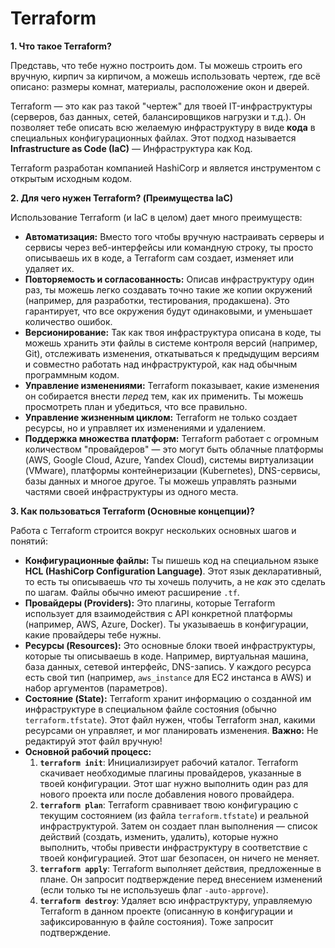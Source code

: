 # Terraform

**1. Что такое Terraform?**

Представь, что тебе нужно построить дом. Ты можешь строить его вручную, кирпич за кирпичом, а можешь использовать чертеж, где всё описано: размеры комнат, материалы, расположение окон и дверей.

Terraform — это как раз такой "чертеж" для твоей IT-инфраструктуры (серверов, баз данных, сетей, балансировщиков нагрузки и т.д.). Он позволяет тебе описать всю желаемую инфраструктуру в виде **кода** в специальных конфигурационных файлах. Этот подход называется **Infrastructure as Code (IaC)** — Инфраструктура как Код.

Terraform разработан компанией HashiCorp и является инструментом с открытым исходным кодом.

**2. Для чего нужен Terraform? (Преимущества IaC)**

Использование Terraform (и IaC в целом) дает много преимуществ:

* **Автоматизация:** Вместо того чтобы вручную настраивать серверы и сервисы через веб-интерфейсы или командную строку, ты просто описываешь их в коде, а Terraform сам создает, изменяет или удаляет их.
* **Повторяемость и согласованность:** Описав инфраструктуру один раз, ты можешь легко создавать точно такие же копии окружений (например, для разработки, тестирования, продакшена). Это гарантирует, что все окружения будут одинаковыми, и уменьшает количество ошибок.
* **Версионирование:** Так как твоя инфраструктура описана в коде, ты можешь хранить эти файлы в системе контроля версий (например, Git), отслеживать изменения, откатываться к предыдущим версиям и совместно работать над инфраструктурой, как над обычным программным кодом.
* **Управление изменениями:** Terraform показывает, какие изменения он собирается внести *перед* тем, как их применить. Ты можешь просмотреть план и убедиться, что все правильно.
* **Управление жизненным циклом:** Terraform не только создает ресурсы, но и управляет их изменениями и удалением.
* **Поддержка множества платформ:** Terraform работает с огромным количеством "провайдеров" — это могут быть облачные платформы (AWS, Google Cloud, Azure, Yandex Cloud), системы виртуализации (VMware), платформы контейнеризации (Kubernetes), DNS-сервисы, базы данных и многое другое. Ты можешь управлять разными частями своей инфраструктуры из одного места.

**3. Как пользоваться Terraform (Основные концепции)?**

Работа с Terraform строится вокруг нескольких основных шагов и понятий:

* **Конфигурационные файлы:** Ты пишешь код на специальном языке **HCL (HashiCorp Configuration Language)**. Этот язык декларативный, то есть ты описываешь *что* ты хочешь получить, а не *как* это сделать по шагам. Файлы обычно имеют расширение `.tf`.
* **Провайдеры (Providers):** Это плагины, которые Terraform использует для взаимодействия с API конкретной платформы (например, AWS, Azure, Docker). Ты указываешь в конфигурации, какие провайдеры тебе нужны.
* **Ресурсы (Resources):** Это основные блоки твоей инфраструктуры, которые ты описываешь в коде. Например, виртуальная машина, база данных, сетевой интерфейс, DNS-запись. У каждого ресурса есть свой тип (например, `aws_instance` для EC2 инстанса в AWS) и набор аргументов (параметров).
* **Состояние (State):** Terraform хранит информацию о созданной им инфраструктуре в специальном файле состояния (обычно `terraform.tfstate`). Этот файл нужен, чтобы Terraform знал, какими ресурсами он управляет, и мог планировать изменения. **Важно:** Не редактируй этот файл вручную!
* **Основной рабочий процесс:**
    1.  **`terraform init`**: Инициализирует рабочий каталог. Terraform скачивает необходимые плагины провайдеров, указанные в твоей конфигурации. Этот шаг нужно выполнить один раз для нового проекта или после добавления нового провайдера.
    2.  **`terraform plan`**: Terraform сравнивает твою конфигурацию с текущим состоянием (из файла `terraform.tfstate`) и реальной инфраструктурой. Затем он создает план выполнения — список действий (создать, изменить, удалить), которые нужно выполнить, чтобы привести инфраструктуру в соответствие с твоей конфигурацией. Этот шаг безопасен, он ничего не меняет.
    3.  **`terraform apply`**: Terraform выполняет действия, предложенные в плане. Он запросит подтверждение перед внесением изменений (если только ты не используешь флаг `-auto-approve`).
    4.  **`terraform destroy`**: Удаляет всю инфраструктуру, управляемую Terraform в данном проекте (описанную в конфигурации и зафиксированную в файле состояния). Тоже запросит подтверждение.
